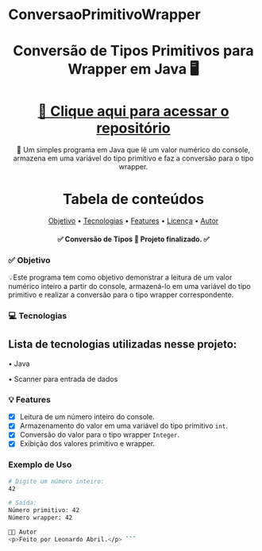 # ConversaoPrimitivoWrapper

<div align="center">
  
<h1 align="center">Conversão de Tipos Primitivos para Wrapper em Java 🖥️</h1>

<h1 align="center">
    <a href="https://github.com/LeoAbril98/tarefa_wrapper">🔗 Clique aqui para acessar o repositório</a>
</h1>

<p align="center">🚀 Um simples programa em Java que lê um valor numérico do console, armazena em uma variável do tipo primitivo e faz a conversão para o tipo wrapper.</p>

Tabela de conteúdos
=================
<p align="center">
 <a href="#-objetivo">Objetivo</a> •
 <a href="#-tecnologias">Tecnologias</a> • 
 <a href="#-features">Features</a> • 
 <a href="https://github.com/LeoAbril98/tarefa_wrapper/blob/main/LICENSE">Licença</a> • 
 <a href="#-autor">Autor</a>
</p>

<h4 align="center"> 
	✅ Conversão de Tipos 🚀 Projeto finalizado. ✅
</h4>
</div>

### ✅ Objetivo

<p>💡Este programa tem como objetivo demonstrar a leitura de um valor numérico inteiro a partir do console, armazená-lo em uma variável do tipo primitivo e realizar a conversão para o tipo wrapper correspondente.</p>

### 💻 Tecnologias

<h2>Lista de tecnologias utilizadas nesse projeto: </h2>
<p>• Java</p>
<p>• Scanner para entrada de dados</p>

### 💡 Features

- [x] Leitura de um número inteiro do console.
- [x] Armazenamento do valor em uma variável do tipo primitivo `int`.
- [x] Conversão do valor para o tipo wrapper `Integer`.
- [x] Exibição dos valores primitivo e wrapper.

### Exemplo de Uso

```bash
# Digite um número inteiro:
42

# Saída:
Número primitivo: 42
Número wrapper: 42

🧑‍💻 Autor
<p>Feito por Leonardo Abril.</p> ```
